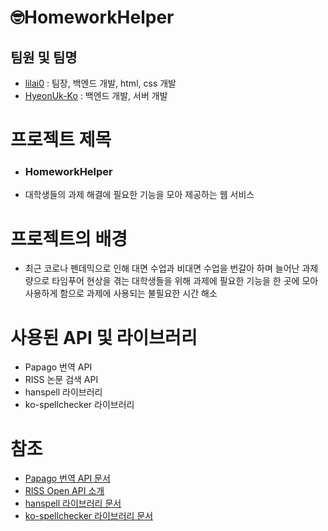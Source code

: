 # 🤓HomeworkHelper
## 팀원 및 팀명
- [lilai0](https://github.com/lilai0) : 팀장, 백엔드 개발, html, css 개발
- [HyeonUk-Ko](https://github.com/HyeonUk-Ko) : 백엔드 개발, 서버 개발

# 프로젝트 제목 
- ### HomeworkHelper
- 대학생들의 과제 해결에 필요한 기능을 모아 제공하는 웹 서비스

# 프로젝트의 배경
- 최근 코로나 펜데믹으로 인해 대면 수업과 비대면 수업을 번갈아 하며 늘어난 과제량으로 타임푸어 현상을 겪는 대학생들을 위해 과제에 필요한 기능을 한 곳에 모아 사용하게 함으로 과제에 사용되는 불필요한 시간 해소

# 사용된 API 및 라이브러리
 - Papago 번역 API 
 - RISS 논문 검색 API
 - hanspell 라이브러리
 - ko-spellchecker 라이브러리

# 참조
 - [Papago 번역 API 문서](https://developers.naver.com/docs/papago/papago-nmt-overview.md)
 - [RISS Open API 소개](http://www.riss.kr/apicenter/apiSearchIntro.do)
 - [hanspell 라이브러리 문서](https://hackage.haskell.org/package/hanspell)
- [ko-spellchecker 라이브러리 문서](https://www.npmjs.com/package/ko-spellchecker)

